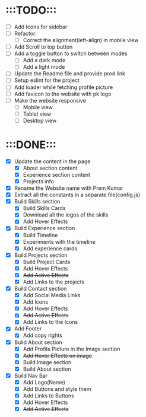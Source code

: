 # :::TODO:::
* [ ] Add Icons for sidebar
* [ ] Refactor:
  * [ ] Correct the alignment(left-align) in mobile view
* [ ] Add Scroll to top button
* [ ] Add a toggle button to switch between modes
  * [ ] Add a dark mode
  * [ ] Add a light mode
* [ ] Update the Readme file and provide prod link
* [ ] Setup eslint for the project
* [ ] Add loader while fetching profile picture
* [ ] Add favicon to the website with pk logo
* [ ] Make the website responsive
  * [ ] Mobile view
  * [ ] Tablet view
  * [ ] Desktop view

# :::DONE:::
* [x] Update the content in the page
  * [x] About section content
  * [x] Experience section content
  * [x] Projects info
* [x] Rename the Website name with Prem Kumar
* [x] Extract all the constants in a separate file(config.js)
* [x] Build Skills section
  * [x] Build Skills Cards
  * [x] Download all the logos of the skills
  * [x] Add Hover Effects
* [x] Build Experience section
  * [x] Build Timeline
  * [x] Experiments with the timeline
  * [x] Add experience cards
* [x] Build Projects section
  * [x] Build Project Cards
  * [x] Add Hover Effects
  * [x] ~~Add Active Effects~~
  * [x] Add Links to the projects
* [x] Build Contact section
  * [x] Add Social Media Links
  * [x] Add Icons
  * [x] Add Hover Effects
  * [x] ~~Add Active Effects~~
  * [x] Add Links to the Icons
* [x] Add Footer
  * [x] Add copy rights
* [x] Build About section
  * [x] Add Profile Picture in the Image section
  * [x] ~~Add Hover Effects on image~~
  * [x] Build Image section
  * [x] Build About section
* [x] Build Nav Bar
  * [x] Add Logo(Name)
  * [x] Add Buttons and style them
  * [x] Add Links to Buttons
  * [x] Add Hover Effects
  * [x] ~~Add Active Effects~~
